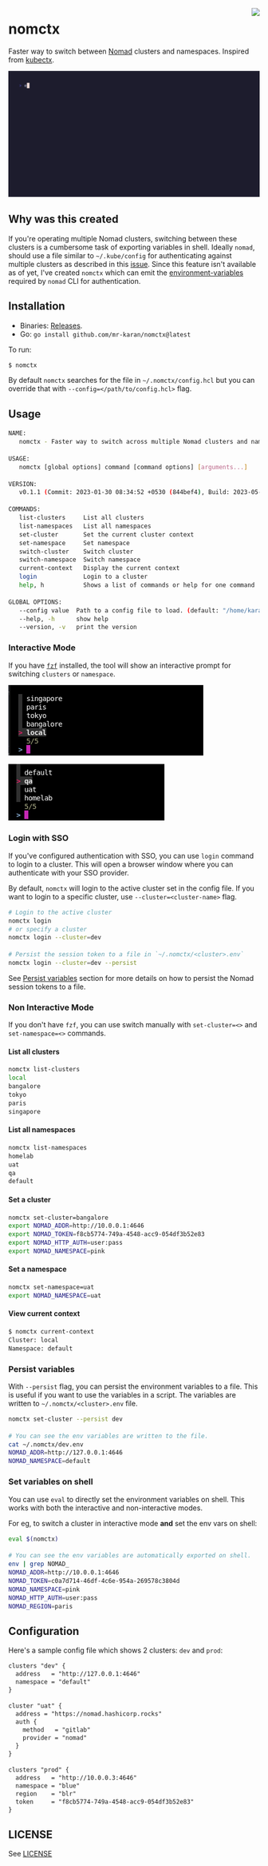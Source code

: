 <a href="https://zerodha.tech"><img src="https://zerodha.tech/static/images/github-badge.svg" align="right" /></a>

# nomctx

Faster way to switch between [Nomad](https://www.nomadproject.io/) clusters and namespaces. Inspired from [kubectx](https://github.com/ahmetb/kubectx/).

![nomctx demo GIF](assets/demo.gif)

## Why was this created

If you're operating multiple Nomad clusters, switching between these clusters is a cumbersome task of exporting variables in shell. Ideally `nomad`, should use a file similar to `~/.kube/config` for authenticating against multiple clusters as described in this [issue](https://github.com/hashicorp/nomad/issues/11043). Since this feature isn't available as of yet, I've created `nomctx` which can emit the [environment-variables](https://www.nomadproject.io/docs/commands#environment-variables) required by `nomad` CLI for authentication.

## Installation

- Binaries: [Releases](https://github.com/mr-karan/nomctx/releases).
- Go: `go install github.com/mr-karan/nomctx@latest`

To run:

```bash
$ nomctx
```

By default `nomctx` searches for the file in `~/.nomctx/config.hcl` but you can override that with `--config=</path/to/config.hcl>` flag.


## Usage

```bash
NAME:
   nomctx - Faster way to switch across multiple Nomad clusters and namespaces

USAGE:
   nomctx [global options] command [command options] [arguments...]

VERSION:
   v0.1.1 (Commit: 2023-01-30 08:34:52 +0530 (844bef4), Build: 2023-05-25% 09:57:59 +0530)

COMMANDS:
   list-clusters     List all clusters
   list-namespaces   List all namespaces
   set-cluster       Set the current cluster context
   set-namespace     Set namespace
   switch-cluster    Switch cluster
   switch-namespace  Switch namespace
   current-context   Display the current context
   login             Login to a cluster
   help, h           Shows a list of commands or help for one command

GLOBAL OPTIONS:
   --config value  Path to a config file to load. (default: "/home/karan/.nomctx/config.hcl")
   --help, -h      show help
   --version, -v   print the version
```

### Interactive Mode

If you have [`fzf`](https://github.com/junegunn/fzf) installed, the tool will show an interactive prompt for switching `clusters` or `namespace`.

![nomctx cluster img](assets/nomctx_clusters.png)

![nomctx namespace img](assets/nomctx_namespaces.png)


### Login with SSO

If you've configured authentication with SSO, you can use `login` command to login to a cluster. This will open a browser window where you can authenticate with your SSO provider.

By default, `nomctx` will login to the active cluster set in the config file. If you want to login to a specific cluster, use `--cluster=<cluster-name>` flag.

```bash
# Login to the active cluster
nomctx login
# or specify a cluster
nomctx login --cluster=dev

# Persist the session token to a file in `~/.nomctx/<cluster>.env`
nomctx login --cluster=dev --persist
```

See [Persist variables](#persist-variables) section for more details on how to persist the Nomad session tokens to a file.

### Non Interactive Mode

If you don't have `fzf`, you can use switch manually with `set-cluster=<>` and `set-namespace=<>` commands.

#### List all clusters

```bash
nomctx list-clusters
local
bangalore
tokyo
paris
singapore
```

#### List all namespaces

```bash
nomctx list-namespaces
homelab
uat
qa
default
```

#### Set a cluster

```bash
nomctx set-cluster=bangalore
export NOMAD_ADDR=http://10.0.0.1:4646
export NOMAD_TOKEN=f8cb5774-749a-4548-acc9-054df3b52e83
export NOMAD_HTTP_AUTH=user:pass
export NOMAD_NAMESPACE=pink
```

#### Set a namespace

```bash
nomctx set-namespace=uat    
export NOMAD_NAMESPACE=uat
```

#### View current context

```bash
$ nomctx current-context
Cluster: local
Namespace: default
```

### Persist variables

With `--persist` flag, you can persist the environment variables to a file. This is useful if you want to use the variables in a script.
The variables are written to `~/.nomctx/<cluster>.env` file.

```bash
nomctx set-cluster --persist dev

# You can see the env variables are written to the file.
cat ~/.nomctx/dev.env
NOMAD_ADDR=http://127.0.0.1:4646
NOMAD_NAMESPACE=default
```

### Set variables on shell

You can use `eval` to directly set the environment variables on shell. This works with both the interactive and non-interactive modes.

For eg, to switch a cluster in interactive mode **and** set the env vars on shell:

```bash
eval $(nomctx)

# You can see the env variables are automatically exported on shell.
env | grep NOMAD_
NOMAD_ADDR=http://10.0.0.1:4646
NOMAD_TOKEN=c0a7d714-46df-4c6e-954a-269578c3804d
NOMAD_NAMESPACE=pink
NOMAD_HTTP_AUTH=user:pass
NOMAD_REGION=paris
```

## Configuration

Here's a sample config file which shows 2 clusters: `dev` and `prod`:

```hcl
clusters "dev" {
  address   = "http://127.0.0.1:4646"
  namespace = "default"
}

cluster "uat" {
  address = "https://nomad.hashicorp.rocks"
  auth {
    method   = "gitlab"
    provider = "nomad"
  }
}

clusters "prod" {
  address   = "http://10.0.0.3:4646"
  namespace = "blue"
  region    = "blr"
  token     = "f8cb5774-749a-4548-acc9-054df3b52e83"
}
```

## LICENSE

See [LICENSE](./LICENSE)
